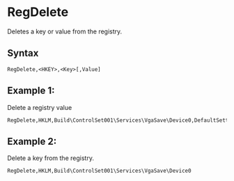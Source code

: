 # RegDelete #

Deletes a key or value from the registry.

## Syntax ##
```
RegDelete,<HKEY>,<Key>[,Value] 
```

## Example 1: ##
Delete a registry value
```
RegDelete,HKLM,Build\ControlSet001\Services\VgaSave\Device0,DefaultSettings.XResolution 
```

## Example 2: ##
Delete a key from the registry.
```
RegDelete,HKLM,Build\ControlSet001\Services\VgaSave\Device0
```